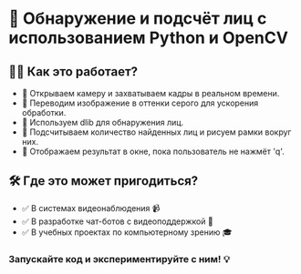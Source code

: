 # 🙂 Обнаружение и подсчёт лиц с использованием Python и OpenCV

## 👨‍💻 Как это работает?

<ul>
  <li>💬 Открываем камеру и захватываем кадры в реальном времени.</li>
  <li>💬 Переводим изображение в оттенки серого для ускорения обработки.</li>
  <li>💬 Используем dlib для обнаружения лиц.</li>
  <li>💬 Подсчитываем количество найденных лиц и рисуем рамки вокруг них.</li>
  <li>💬 Отображаем результат в окне, пока пользователь не нажмёт 'q'.</li>
</ul>

## 🛠 Где это может пригодиться?

<ul>
  <li>✅ В системах видеонаблюдения 📹</li>
  <li>✅ В разработке чат-ботов с видеоподдержкой 🤖</li>
  <li>✅ В учебных проектах по компьютерному зрению 🎓</li>
</ul>


### Запускайте код и экспериментируйте с ним! 💡

